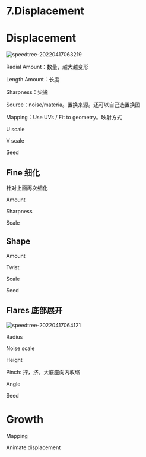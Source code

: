 # 7.Displacement
# Displacement

![speedtree-20220417063219](https://image-1300893378.cos.ap-shanghai.myqcloud.com/docs/speedtree/SpeedTree-20220417063219.png)

Radial Amount：数量，越大越变形

Length Amount：长度

Sharpness：尖锐

Source：noise/materia。置换来源。还可以自己选置换图

Mapping：Use UVs / Fit to geometry。映射方式

U scale

V scale

Seed

## Fine 细化

针对上面再次细化

Amount

Sharpness

Scale

## Shape
Amount

Twist

Scale

Seed

##  Flares 底部展开

![speedtree-20220417064121](https://image-1300893378.cos.ap-shanghai.myqcloud.com/docs/speedtree/SpeedTree-20220417064121.png)

Radius

Noise scale

Height

Pinch: 拧，挤。大底座向内收缩

Angle

Seed

# Growth

Mapping 

Animate displacement

